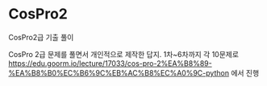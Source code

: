# CosPro2
CosPro2급 기출 풀이

CosPro 2급 문제를 풀면서 개인적으로 제작한 답지.
1차~6차까지 각 10문제로
https://edu.goorm.io/lecture/17033/cos-pro-2%EA%B8%89-%EA%B8%B0%EC%B6%9C%EB%AC%B8%EC%A0%9C-python 에서 진행
